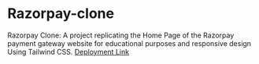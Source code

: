 # Razorpay-clone
Razorpay Clone: A project replicating the Home Page of the Razorpay payment gateway website for educational purposes and responsive design Using Tailwind CSS.
[Deployment Link](https://razorpay-clone2-ecru.vercel.app/)

